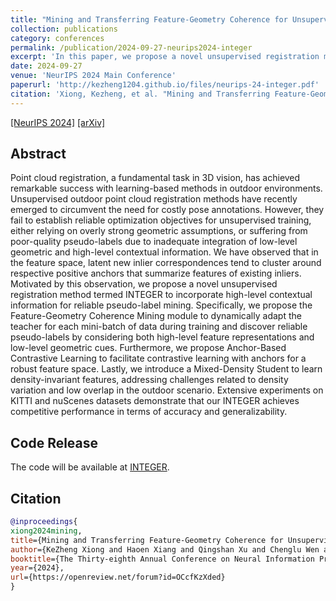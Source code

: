 ```yaml
---
title: "Mining and Transferring Feature-Geometry Coherence for Unsupervised Point Cloud Registration"
collection: publications
category: conferences
permalink: /publication/2024-09-27-neurips2024-integer
excerpt: 'In this paper, we propose a novel unsupervised registration method termed INTEGER to incorporate high-level contextual information for reliable pseudo-label mining.'
date: 2024-09-27
venue: 'NeurIPS 2024 Main Conference'
paperurl: 'http://kezheng1204.github.io/files/neurips-24-integer.pdf'
citation: 'Xiong, Kezheng, et al. "Mining and Transferring Feature-Geometry Coherence for Unsupervised Point Cloud Registration." The Thirty-eighth Annual Conference on Neural Information Processing Systems (2024).'
---
```


[[NeurIPS 2024]](https://neurips.cc/virtual/2024/poster/95385) [[arXiv]](https://arxiv.org/abs/2411.01870)

## Abstract

Point cloud registration, a fundamental task in 3D vision, has achieved remarkable success with learning-based methods in outdoor environments. Unsupervised outdoor point cloud registration methods have recently emerged to circumvent the need for costly pose annotations. However, they fail to establish reliable optimization objectives for unsupervised training, either relying on overly strong geometric assumptions, or suffering from poor-quality pseudo-labels due to inadequate integration of low-level geometric and high-level contextual information. We have observed that in the feature space, latent new inlier correspondences tend to cluster around respective positive anchors that summarize features of existing inliers. Motivated by this observation, we propose a novel unsupervised registration method termed INTEGER to incorporate high-level contextual information for reliable pseudo-label mining. Specifically, we propose the Feature-Geometry Coherence Mining module to dynamically adapt the teacher for each mini-batch of data during training and discover reliable pseudo-labels by considering both high-level feature representations and low-level geometric cues. Furthermore, we propose Anchor-Based Contrastive Learning to facilitate contrastive learning with anchors for a robust feature space. Lastly, we introduce a Mixed-Density Student to learn density-invariant features, addressing challenges related to density variation and low overlap in the outdoor scenario. Extensive experiments on KITTI and nuScenes datasets demonstrate that our INTEGER achieves competitive performance in terms of accuracy and generalizability.

## Code Release

The code will be available at [INTEGER](https://github.com/kezheng1204/INTEGER).

## Citation

```bibtex
@inproceedings{
xiong2024mining,
title={Mining and Transferring Feature-Geometry Coherence for Unsupervised Point Cloud Registration},
author={KeZheng Xiong and Haoen Xiang and Qingshan Xu and Chenglu Wen and Siqi Shen and Jonathan Li and Cheng Wang},
booktitle={The Thirty-eighth Annual Conference on Neural Information Processing Systems},
year={2024},
url={https://openreview.net/forum?id=OCcfKzXded}
}
```
